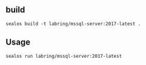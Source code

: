 ## build

```
sealos build -t labring/mssql-server:2017-latest .
```

## Usage
```
sealos run labring/mssql-server:2017-latest
```
